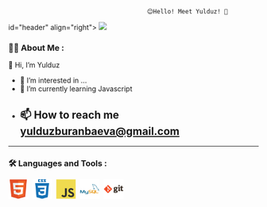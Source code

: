                                            😊Hello! Meet Yulduz! 🌼    
                                      
                                      
  <span> id="header" align="right">
  <img src=https://media.giphy.com/media/YnS7j9pwnECXLMrI4t/giphy.gif width="300"/>
 </span>
  ### :woman_technologist: About Me :
  👋 Hi, I’m Yulduz
- 👀 I’m interested in ...
- 🌱 I’m currently learning Javascript
- 📫 How to reach me yulduzburanbaeva@gmail.com
   ---

 ---
 


### :hammer_and_wrench: Languages and Tools :
<div>
   <img src="https://github.com/devicons/devicon/blob/master/icons/html5/html5-original.svg" title="HTML5" alt="HTML" width="40" height="40"/>&nbsp;
   <img src="https://github.com/devicons/devicon/blob/master/icons/css3/css3-plain-wordmark.svg"  title="CSS3" alt="CSS" width="40" height="40"/>&nbsp;
   <img src="https://github.com/devicons/devicon/blob/master/icons/javascript/javascript-original.svg" title="JavaScript" alt="JavaScript" width="40" height="40"/>&nbsp;
   <img src="https://github.com/devicons/devicon/blob/master/icons/mysql/mysql-original-wordmark.svg" title="MySQL"  alt="MySQL" width="40" height="40"/>&nbsp;
   <img src="https://github.com/devicons/devicon/blob/master/icons/git/git-original-wordmark.svg" title="Git" **alt="Git" width="40" height="40"/>

  




 
  
